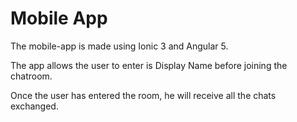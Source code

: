 # Mobile App

The mobile-app is made using Ionic 3 and Angular 5.

The app allows the user to enter is Display Name before joining the chatroom.

Once the user has entered the room, he will receive all the chats exchanged.
